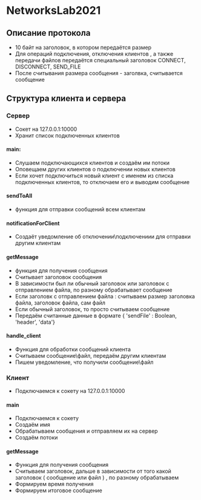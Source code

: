 # NetworksLab2021

## Описание протокола

* 10 байт на заголовок, в котором передаётся размер
* Для операций подключения, отключения клиентов , а также передачи файлов передаётся специальный заголовок CONNECT, DISCONNECT, SEND_FILE 
* После считывания размера сообщения - заголвка, считывается сообщение

## Структура клиента и сервера

### Сервер

* Сокет на 127.0.0.1:10000
* Хранит список подключенных клиентов

#### main:

* Слушаем подключающихся клиентов и создаём им потоки
* Оповещаем других клиентов о подключении новых клиентов
* Если хочет подключиться новый клиент с именем из списка подключенных клиентов, то отключаем его и выводим сообщение

#### sendToAll

* функция для отправки сообщений всем клиентам

#### notificationForClient

* Создаёт уведомление об отключении\подключениии для отправки другим клиентам

#### getMessage

* функция для получения сообщения
* Считывает заголовок сообщения
* В зависимости был ли обычный заголовок или заголовок с отправлением файла, по разному обрабатывает сообщение
* Если заголовк с отправлением файла : считываем размер заголовка файла, заголовок файла, сам файл
* Если обычный заголовок, то просто считываем сообщение
* Передаём считанные данные в формате { 'sendFile' : Boolean, 'header', 'data'}

#### handle_client 

* Функция для обработки сообщений клиента
* Считываем сообщение\файл, передаём другим клиентам 
* Пишем уведомление, что получили сообщение\файл

### Клиент

* Подключаемся к сокету на 127.0.0.1:10000

#### main

* Подключаемся к сокету
* Создаём имя
* Обрабатываем сообщения и  отправляем их на сервер 
* Создаём потоки

#### getMessage

* Функция для получения сообщения
* Считываем заголовок, дальше в зависимости от того какой заголовок ( сообщение или файл ) , по разному  обрабатываем
* Формируем время получения 
* Формируем итоговое сообщение 

